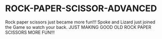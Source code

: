 # ROCK-PAPER-SCISSOR-ADVANCED
 Rock paper scissors just became more fun!!! Spoke and Lizard just joined the Game so watch your back.
 JUST MAKING GOOD OLD ROCK PAPER SCISSORS MORE FUN!!!
 

